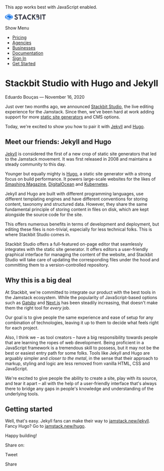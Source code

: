 This app works best with JavaScript enabled.

<a href="/" class="masthead-logo"><img src="/images/logo_alt.svg" alt="Stackbit logo" width="133" height="20" /></a>

<span class="screen-reader-text">Show Menu</span><span class="masthead-menu-icon" aria-hidden="true"></span>

-   [Pricing](/pricing)
-   [Agencies](/agencies)
-   [Businesses](/businesses)
-   [Documentation](https://www.stackbit.com/docs/)
-   [Sign In](https://app.stackbit.com/)
-   <a href="https://app.stackbit.com/create" class="button-component button-component-theme-accent button-component-hollow"><span>Get Started</span></a>

Stackbit Studio with Hugo and Jekyll
====================================

Eduardo Bouças — November 16, 2020

Just over two months ago, we announced [Stackbit Studio](https://www.stackbit.com/blog/announcing-stackbit-studio/), the live editing experience for the Jamstack. Since then, we've been hard at work adding support for more [static site generators](https://www.stackbit.com/blog/choosing-your-ssg/) and CMS options.

Today, we're excited to show you how to pair it with [Jekyll](https://jekyllrb.com/) and [Hugo](https://gohugo.io/).

Meet our friends: Jekyll and Hugo
---------------------------------

[Jekyll](https://jekyllrb.com/) is considered the first of a new crop of static site generators that led to the Jamstack movement. It was first released in 2008 and maintains a steady community to this day.

Younger but equally mighty is [Hugo](https://gohugo.io/), a static site generator with a strong focus on build performance. It powers large-scale websites for the likes of [Smashing Magazine](https://www.smashingmagazine.com/), [DigitalOcean](http://www.digitalocean.com) and [Kubernetes](https://www.kubernetes.io).

Jekyll and Hugo are built with different programming languages, use different templating engines and have different conventions for storing content, taxonomy and structured data. However, they share the same fundamental principle of storing content in files on disk, which are kept alongside the source code for the site.

This offers numerous benefits in terms of development and deployment, but editing these files is non-trivial, especially for less technical folks. This is where Stackbit Studio comes in.

Stackbit Studio offers a full-featured on-page editor that seamlessly integrates with the static site generator. It offers editors a user-friendly graphical interface for managing the content of the website, and Stackbit Studio will take care of updating the corresponding files under the hood and committing them to a version-controlled repository.

Why this is a big deal
----------------------

At Stackbit, we're committed to integrate our product with the best tools in the Jamstack ecosystem. While the popularity of JavaScript-based options such as [Gatsby](https://www.gatsbyjs.com/) and [Next.js](https://nextjs.org/) has been steadily increasing, that doesn't make them the right tool for *every* job.

Our goal is to give people the same experience and ease of setup for any combination of technologies, leaving it up to them to decide what feels right for each project.

Also, I think we – as tool creators – have a big responsibility towards people that are learning the ropes of web development. Being proficient in a JavaScript framework is a tremendous skill to possess, but it may not be the best or easiest entry path for some folks. Tools like Jekyll and Hugo are arguably simpler and *closer to the metal*, in the sense that their approach to markup, styling and logic are less removed from vanilla HTML, CSS and JavaScript.

We're excited to give people the ability to create a site, play with its source, and tear it apart – all with the help of a user-friendly interface that's always there to bridge any gaps in people's knowledge and understanding of the underlying tools.

Getting started
---------------

Well, that's easy. Jekyll fans can make their way to [jamstack.new/jekyll](https://jamstack.new/jekyll). Fancy Hugo? Go to [jamstack.new/hugo](https://jamstack.new/hugo).

Happy building!

<span class="post-share-title">Share on:</span>

Tweet

Share













<!-- -->



<!-- -->








